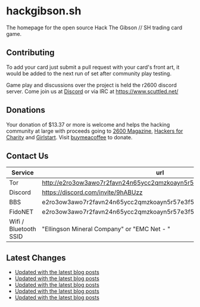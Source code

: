 # hackgibson.sh
The homepage for the open source Hack The Gibson // SH trading card game.


## Contributing

To add your card just submit a pull request with your card's front art, it would be added to the next run of set after community play testing.

Game play and discussions over the project is held the r2600 discord server. Come join us at [Discord](https://discord.com/invite/9hABUzz) or via IRC at https://www.scuttled.net/


## Donations

Your donation of $13.37 or more is welcome and helps the hacking community at large with proceeds going to [2600 Magazine](https://2600.com/), [Hackers for Charity](https://hackersforcharity.org) and [Girlstart](https://girlstart.org).  Visit [buymeacoffee](https://www.buymeacoffee.com/hackgibson.sh) to donate.


## Contact Us

Service | url
-|-
Tor | http://e2ro3ow3awo7r2favn24n65ycc2qmzkoayn5r57e3f56nvjwdcgg32ad.onion
Discord | https://discord.com/invite/9hABUzz
BBS | e2ro3ow3awo7r2favn24n65ycc2qmzkoayn5r57e3f56nvjwdcgg32ad.onion:23
FidoNET | e2ro3ow3awo7r2favn24n65ycc2qmzkoayn5r57e3f56nvjwdcgg32ad.onion:24554
Wifi / Bluetooth SSID | "Ellingson Mineral Company" or "EMC Net - <fidonet address>"

## Latest Changes
<!-- BLOG-POST-LIST:START -->
- [Updated with the latest blog posts](https://github.com/DFW2600/hackgibson.sh/commit/c1f2c1ab6c2360af9a4d5f4109e95bedd0cd6d5a)
- [Updated with the latest blog posts](https://github.com/DFW2600/hackgibson.sh/commit/7aecd9aa9fee04bb09917eed0845f559ab80d489)
- [Updated with the latest blog posts](https://github.com/DFW2600/hackgibson.sh/commit/20a609f5fc3fddda10636389c10dbd43b86b366d)
- [Updated with the latest blog posts](https://github.com/DFW2600/hackgibson.sh/commit/52c7661a97a00ee95f05868da922a0b5fbfbbc3b)
- [Updated with the latest blog posts](https://github.com/DFW2600/hackgibson.sh/commit/7bbca8f2c8cb66519736736b4e604e0ca45b713f)
<!-- BLOG-POST-LIST:END -->
